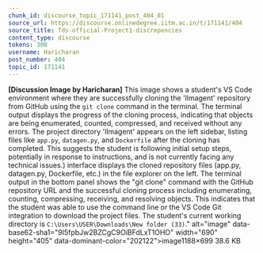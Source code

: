 ```yaml
---
chunk_id: discourse_topic_171141_post_404_01
source_url: https://discourse.onlinedegree.iitm.ac.in/t/171141/404
source_title: Tds-official-Project1-discrepencies
content_type: discourse
tokens: 308
username: Haricharan
post_number: 404
topic_id: 171141
---
```


**[Discussion Image by Haricharan]** This image shows a student's VS Code environment where they are successfully cloning the 'llmagent' repository from GitHub using the `git clone` command in the terminal. The terminal output displays the progress of the cloning process, indicating that objects are being enumerated, counted, compressed, and received without any errors. The project directory 'llmagent' appears on the left sidebar, listing files like `app.py`, `datagen.py`, and `Dockerfile` after the cloning has completed. This suggests the student is following initial setup steps, potentially in response to instructions, and is not currently facing any technical issues.) interface displays the cloned repository files (app.py, datagen.py, Dockerfile, etc.) in the file explorer on the left. The terminal output in the bottom panel shows the "git clone" command with the GitHub repository URL and the successful cloning process including enumerating, counting, compressing, receiving, and resolving objects. This indicates that the student was able to use the command line or the VS Code Git integration to download the project files. The student's current working directory is `C:\Users\USER\Downloads\New folder (33)`." alt="image" data-base62-sha1="9I5fpbJw2BZCgC9OiBFdLxT1OHO" width="690" height="405" data-dominant-color="202122">image1188×699 38.6 KB
